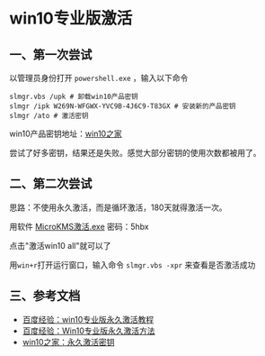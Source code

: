 <!-- 2017/7/18  -->

# win10专业版激活

## 一、第一次尝试

以管理员身份打开 `powershell.exe` ，输入以下命令

```shell
slmgr.vbs /upk # 卸载win10产品密钥
slmgr /ipk W269N-WFGWX-YVC9B-4J6C9-T83GX # 安装新的产品密钥
slmgr /ato # 激活密钥
```

win10产品密钥地址：[win10之家](http://www.w10zj.com/Win10xy/Win10yh_1538.html)

尝试了好多密钥，结果还是失败。感觉大部分密钥的使用次数都被用了。

## 二、第二次尝试

思路：不使用永久激活，而是循环激活，180天就得激活一次。

用软件 [MicroKMS激活.exe](http://pan.baidu.com/s/1cDrOtw) 密码：5hbx

点击"激活win10 all"就可以了

用`win+r`打开运行窗口，输入命令 `slmgr.vbs -xpr` 来查看是否激活成功

## 三、参考文档

- [百度经验：win10专业版永久激活教程](http://jingyan.baidu.com/article/a948d65105b7ed0a2ccd2e6d.html)
- [百度经验：Win10专业版永久激活方法](http://jingyan.baidu.com/article/73c3ce2812e0ede50343d9f8.html)
- [win10之家：永久激活密钥](http://www.w10zj.com/Win10xy/Win10yh_1538.html)
